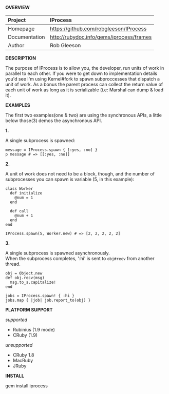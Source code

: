 __OVERVIEW__


| Project         | IProcess    
|:----------------|:--------------------------------------------------
| Homepage        | https://github.com/robgleeson/IProcess
| Documentation   | http://rubydoc.info/gems/iprocess/frames 
| Author          | Rob Gleeson             


__DESCRIPTION__

  The purpose of IProcess is to allow you, the developer, run units of work
  in parallel to each other. If you were to get down to implementation details
  you'd see I'm using Kernel#fork to spawn subproccesses that dispatch a unit of 
  work. As a bonus the parent process can collect the return value of each unit 
  of work as long as it is serializable (i.e: Marshal can dump & load it).  
 
__EXAMPLES__

The first two examples(one & two) are using the synchronous APIs, a little below
those(3) demos the asynchronous API.

__1.__

A single subprocess is spawned:
  
    message = IProcess.spawn { [:yes, :no] }
    p message # => [[:yes, :no]]

__2.__

A unit of work does not need to be a block, though, and the number of 
subprocesses you can spawn is variable (5, in this example):

    class Worker
      def initialize
        @num = 1
      end

      def call
        @num + 1
      end
    end

    IProcess.spawn(5, Worker.new) # => [2, 2, 2, 2, 2]

__3.__

A single subprocess is spawned asynchronously.  
When the subprocess completes, ':hi' is sent to `obj#recv` from another thread.

    obj = Object.new
    def obj.recv(msg)
      msg.to_s.capitalize!
    end

    jobs = IProcess.spawn! { :hi }
    jobs.map { |job| job.report_to(obj) }


__PLATFORM SUPPORT__

_supported_

  * Rubinius (1.9 mode) 
  * CRuby (1.9)

_unsupported_
  
  * CRuby 1.8
  * MacRuby
  * JRuby

__INSTALL__

gem install iprocess
